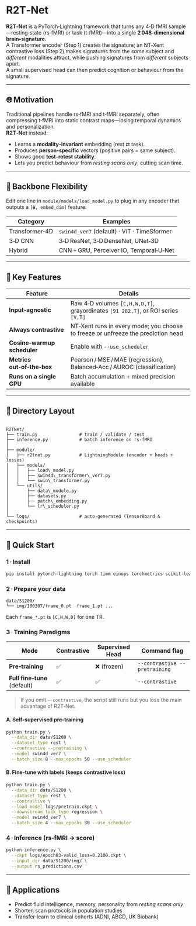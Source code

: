 # R2T‑Net

**R2T‑Net** is a PyTorch‑Lightning framework that turns any 4‑D fMRI sample—resting‑state (rs‑fMRI) or task (t‑fMRI)—into a single **2 048‑dimensional brain‑signature**.  
A Transformer encoder (Step 1) creates the signature; an NT‑Xent contrastive loss (Step 2) makes signatures from the *same* subject and *different* modalities attract, while pushing signatures from *different* subjects apart.  
A small supervised head can then predict cognition or behaviour from the signature.

---

## 🌐 Motivation

Traditional pipelines handle rs‑fMRI and t‑fMRI separately, often compressing t‑fMRI into static contrast maps—losing temporal dynamics and personalization.  
**R2T‑Net** instead:

* Learns a **modality‑invariant** embedding (rest ⇄ task).  
* Produces **person‑specific** vectors (positive pairs = same subject).  
* Shows good **test–retest stability**.  
* Lets you predict behaviour from *resting scans only*, cutting scan time.

---

## 🧱 Backbone Flexibility

Edit one line in `module/models/load_model.py` to plug in any encoder that outputs a `[B, embed_dim]` feature:

| Category           | Examples |
|--------------------|----------|
| Transformer‑4D     | `swin4d_ver7` (default) ·  ViT · TimeSformer |
| 3‑D CNN            | 3‑D ResNet, 3‑D DenseNet, UNet‑3D |
| Hybrid             | CNN + GRU, Perceiver IO, Temporal‑U‑Net |

---

## 🔧 Key Features

| Feature | Details |
|---------|---------|
| **Input‑agnostic** | Raw 4‑D volumes `[C,H,W,D,T]`, grayordinates `[91 282,T]`, or ROI series `[V,T]` |
| **Always contrastive** | NT‑Xent runs in every mode; you choose to freeze or unfreeze the prediction head |
| **Cosine‑warmup scheduler** | Enable with `--use_scheduler` |
| **Metrics out‑of‑the‑box** | Pearson / MSE / MAE (regression), Balanced‑Acc / AUROC (classification) |
| **Runs on a single GPU** | Batch accumulation + mixed precision available |

---

## 📁 Directory Layout

```

R2TNet/
├── train.py                # train / validate / test
├── inference.py            # batch inference on rs‑fMRI
│
├── module/
│   ├── r2tnet.py           # LightningModule (encoder + heads + losses)
│   ├── models/
│   │   ├── load\_model.py
│   │   ├── swin4d\_transformer\_ver7.py
│   │   └── swin\_transformer.py
│   └── utils/
│       ├── data\_module.py
│       ├── datasets.py
│       ├── patch\_embedding.py
│       └── lr\_scheduler.py
│
└── logs/                   # auto‑generated (TensorBoard & checkpoints)

````

---

## 🚀 Quick Start

### 1 · Install

```bash
pip install pytorch-lightning torch timm einops torchmetrics scikit-learn
````

### 2 · Prepare your data

```
data/S1200/
└── img/100307/frame_0.pt  frame_1.pt ...
```

Each `frame_*.pt` is `[C,H,W,D]` for one TR.

### 3 · Training Paradigms

| Mode                         | Contrastive | Supervised Head | Command flag                  |
| ---------------------------- | ----------- | --------------- | ----------------------------- |
| **Pre‑training**             | ✅           | ❌ (frozen)      | `--contrastive --pretraining` |
| **Full fine‑tune** (default) | ✅           | ✅               | `--contrastive`               |

> If you omit `--contrastive`, the script still runs but you lose the main advantage of R2T‑Net.

#### A. Self‑supervised pre‑training

```bash
python train.py \
  --data_dir data/S1200 \
  --dataset_type rest \
  --contrastive --pretraining \
  --model swin4d_ver7 \
  --batch_size 8 --max_epochs 50 --use_scheduler
```

#### B. Fine‑tune with labels (keeps contrastive loss)

```bash
python train.py \
  --data_dir data/S1200 \
  --dataset_type rest \
  --contrastive \
  --load_model logs/pretrain.ckpt \
  --downstream_task_type regression \
  --model swin4d_ver7 \
  --batch_size 4 --max_epochs 30 --use_scheduler
```

### 4 · Inference (rs‑fMRI → score)

```bash
python inference.py \
  --ckpt logs/epoch03-valid_loss=0.2100.ckpt \
  --input_dir data/S1200/img/ \
  --output rs_predictions.csv
```

---

## 🧠 Applications

* Predict fluid intelligence, memory, personality from *resting scans only*
* Shorten scan protocols in population studies
* Transfer‑learn to clinical cohorts (ADNI, ABCD, UK Biobank)
